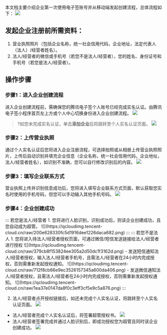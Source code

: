 本文档主要介绍企业第一次使用电子签账号并从移动端发起创建流程，总体流程如下：
![](https://qcloudimg.tencent-cloud.cn/raw/e2f03c5c1e1bfda8f1bec2cebcf55c62.png)
## 发起企业注册前所需资料：
1. 营业执照照片（包括企业名称，统一社会信用代码，企业地址，法定代表人（法人）/经营者姓名）。
2. 法人/经营者的微信或手机号（若您不是法人/经营者），您的姓名、身份证号和手机号（若您是法人/经营者）。

## 操作步骤
### 步骤1：进入企业创建流程
进入企业创建流程前，需确保您的腾讯电子签个人账号已经完成实名认证。由腾讯电子签小程序首页左上方或个人中心切换身份进入企业创建流程。
![](https://qcloudimg.tencent-cloud.cn/raw/fab2abad1a5735384b33ebc67db19941.png)
>?如您未完成实名认证，单击**添加企业**后将跳转至个人实名认证页面。
![](https://qcloudimg.tencent-cloud.cn/raw/b7173e119ce70da6dadab3d795b63ea7.png)
### 步骤2：上传营业执照
通过个人实名认证后您将进入企业注册流程，可选择拍照或从相册上传营业执照照片，上传后自动识别并填充企业信息（企业名称，统一社会信用代码，企业地址，法人/经营者姓名），如识别不准确，您可以自行修改识别后的内容。
![](https://qcloudimg.tencent-cloud.cn/raw/cdd244f166a61ece5a66eb583e7ac28a.png)
### 步骤3：填写企业联系方式
营业执照上传并识别信息成功后，您将进入填写企业联系方式页面，默认获取您实名时使用的手机号码，但您可以手动输入其他手机号码。
![](https://qcloudimg.tencent-cloud.cn/raw/cea1a7a93ba88a7344809c88bd07706a.png)
### 步骤4：企业创建成功
<dx-tabs>
::: 若您是法人/经营者
1. 您将进行人脸识别，识别成功后，则该企业创建成功，且您自动成为超管。
![](https://qcloudimg.tencent-cloud.cn/raw/200e628330fc5d1916dee1226daca682.png)
:::
::: 若您不是法人
1. 您将进入待法人/经营者授权页面，可通过微信/短信发送链接给法人/经营者进行授权
![](https://qcloudimg.tencent-cloud.cn/raw/379cb8f153824ee305a2d50dc1f3162d.png)
 - 发送短信通知法人/经营者授权，输入法人/经营者手机号，且需法人/经营者在24小时内完成授权，否则需重新发起授权通知。
![](https://qcloudimg.tencent-cloud.cn/raw/712f8cb66e9ec3526157345a600da406.png)
 - 发送微信通知法人/经营者授权，且需法人/经营者在24小时内完成授权，否则需重新发起授权通知。
![](https://qcloudimg.tencent-cloud.cn/raw/1ea37e0147da8f0c3eff3cf5e9c5a876.png)
:::
</dx-tabs>

2. 法人/经营者点开授权链接后，如还未完成个人实名认证，将跳转至个人实名认证页面。
![](https://qcloudimg.tencent-cloud.cn/raw/3bca3cc277dd52a4154e829bbabcd78f.png)
 - 法人/经营者完成个人实名认证后，将签署超管授权书。
![](https://qcloudimg.tencent-cloud.cn/raw/899957c0d7d21de70071ef01358c7135.png)
 - 法人/经营者签署完成并通过人脸识别后，即成功授权您为超管且同时该企业创建成功。
![](https://qcloudimg.tencent-cloud.cn/raw/27816f933d55f9a7bee42b3599981d12.png)
